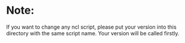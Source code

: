 Note:
================================================
If you want to change any ncl script, please put your version into this directory with the same script name. Your version will be called firstly.


